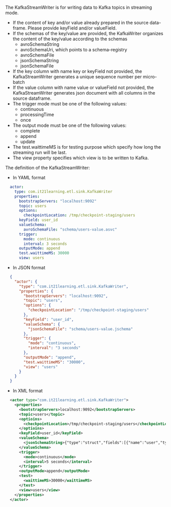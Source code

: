 The KafkaStreamWriter is for writing data to Kafka topics in streaming mode.

- If the content of key and/or value already prepared in the source data-frame. Please provide keyField and/or valueField.
- If the schemas of the key/value are provided, the KafkaWriter organizes the content of the key/value according to the schemas
    - avroSchemaString
    - avroSchemaUri, which points to a schema-registry
    - avroSchemaFile
    - jsonSchemaString
    - jsonSchemaFile
- If the key column with name key or keyField not provided, the KafkaStreamWriter generates a unique sequence number per micro-batch
- If the value column with name value or valueField not provided, the KafkaStreamWriter generates json document with all columns in the source dataframe.
- The trigger mode must be one of the following values:
  - continuous
  - processingTime
  - once
- The output mode must be one of the following values:
  - complete
  - append
  - update
- The test.waittimeMS is for testing purpose which specify how long the streaming run will be last.
- The view property specifies which view is to be written to Kafka.

The definition of the KafkaStreamWriter:

- In YAML format
```yaml
  actor:
    type: com.it21learning.etl.sink.KafkaWriter
    properties:
      bootstrapServers: "localhost:9092"
      topic: users
      options:
        checkpointLocation: /tmp/checkpoint-staging/users
      keyField: user_id
      valueSchema:
        avroSchemaFile: "schema/users-value.asvc"
      trigger:
        mode: continuous
        interval: 3 seconds
      outputMode: append
      test.waittimeMS: 30000
      view: users
```
- In JSON format
```json
  {
    "actor": {
      "type": "com.it21learning.etl.sink.KafkaWriter",
      "properties": {
        "bootstrapServers": "localhost:9092",
        "topic": "users",
        "options": {
          "checkpointLocation": "/tmp/checkpoint-staging/users"
        },
        "keyField": "user_id",
        "valueSchema": {
          "jsonSchemaFile": "schema/users-value.jschema"
        },
        "trigger": {
          "mode": "continuous",
          "interval": "3 seconds"
        },
        "outputMode": "append",
        "test.waittimeMS": "30000",
        "view": "users"
      }
    }
  }
```
- In XML format
```xml
  <actor type="com.it21learning.etl.sink.KafkaWriter">
    <properties>
      <bootstrapServers>localhost:9092</bootstrapServers>
      <topic>users</topic>
      <optioins>
        <checkpointLocation>/tmp/checkpoint-staging/users</checkpointLocation>
      </optioins>
      <keyField>user_id</keyField>
      <valueSchema>
        <jsonSchemaString>{"type":"struct","fields":[{"name":"user","type":"string","nullable":true},{"name":"event","type":"string","nullable":true}]}</jsonSchemaString>
      </valueSchema>
      <trigger>
        <mode>continuous</mode>
        <interval>5 seconds</interval>
      </trigger>
      <outputMode>append</outputMode>
      <test>
        <waittimeMS>30000</waittimeMS>
      </test>
      <view>users</view>
    </properties>
  </actor>
```

